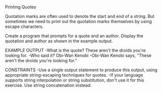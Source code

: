Printing Quotes

Quotation marks are often used to denote the start and end
of a string. But sometimes we need to print out the quotation
marks themselves by using escape characters.

Create a program that prompts for a quote and an author.
Display the quotation and author as shown in the example output.

EXAMPLE OUTPUT
-What is the quote? These aren't the droids you're looking for.
-Who said it? Obi-Wan Kenobi
-Obi-Wan Kenobi says, "These aren't the droids you're looking for."

CONSTRAINTS
-Use a single output statement to produce this output,
 using appropriate string-escaping techniques for quotes.
-If your language supports string interpolation or string 
 substitution, don't use it for this exercise.
 Use string concatenation instead. 